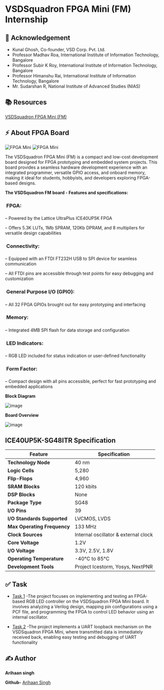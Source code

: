 # VSDSquadron FPGA Mini (FM) Internship 
## 🙌 Acknowledgement
- Kunal Ghosh, Co-founder, VSD Corp. Pvt. Ltd.
- Professor Madhav Roa, International Institute of Information Technology, Bangalore
- Professor Subir K Roy, International Institute of Information Technology, Bangalore
 - Professor Himanshu Rai, International Institute of Information Technology, Bangalore
- Mr. Sudarshan R, National Institute of Advanced Studies (NIAS)
## 📚 Resources
[VSDSquadron FPGA Mini (FM)](https://www.vlsisystemdesign.com/vsdsquadronfm/)
## ⚡ About FPGA Board
![FPGA Mini](https://github.com/user-attachments/assets/1c39daa2-2e8c-47ed-8f8c-a40f7b32df06)
![FPGA Mini](https://github.com/user-attachments/assets/89b6bf16-97ae-4214-b8fa-ac8d3fe2e682)

The VSDSquadron FPGA Mini (FM) is a compact and low-cost development board designed for FPGA prototyping and embedded system projects. This board provides a seamless hardware development experience with an integrated programmer, versatile GPIO access, and onboard memory, making it ideal for students, hobbyists, and developers exploring FPGA-based designs.

**The VSDSquadron FM board - Features and specifications:**
###  FPGA:
– Powered by the Lattice UltraPlus ICE40UP5K FPGA

– Offers 5.3K LUTs, 1Mb SPRAM, 120Kb DPRAM, and 8 multipliers for versatile design
capabilities
###  Connectivity:
– Equipped with an FTDI FT232H USB to SPI device for seamless communication

– All FTDI pins are accessible through test points for easy debugging and customization
###  General Purpose I/O (GPIO):
– All 32 FPGA GPIOs brought out for easy prototyping and interfacing
###  Memory:
– Integrated 4MB SPI flash for data storage and configuration
###  LED Indicators:
– RGB LED included for status indication or user-defined functionality
###  Form Factor:
– Compact design with all pins accessible, perfect for fast prototyping and embedded applications

**Block Diagram**

![image](https://github.com/user-attachments/assets/10308705-7d7e-4052-b18a-2663bcb0e788)

**Board Overview**

![image](https://github.com/user-attachments/assets/c8019505-11f6-40ce-a50d-7d57972fe5d4)

## ICE40UP5K-SG48ITR Specification

| Feature                     | Specification                         |
|-----------------------------|--------------------------------------|
| **Technology Node**         | 40 nm                               |
| **Logic Cells**             | 5,280                               |
| **Flip-Flops**              | 4,960                               |
| **SRAM Blocks**             | 120 kbits                           |
| **DSP Blocks**              | None                                |
| **Package Type**            | SG48                                |
| **I/O Pins**                | 39                                  |
| **I/O Standards Supported** | LVCMOS, LVDS                        |
| **Max Operating Frequency** | 133 MHz                             |
| **Clock Sources**           | Internal oscillator & external clock |
| **Core Voltage**            | 1.2V                                |
| **I/O Voltage**             | 3.3V, 2.5V, 1.8V                   |
| **Operating Temperature**   | -40°C to 85°C                      |
| **Development Tools**       | Project Icestorm, Yosys, NextPNR    |
## ✅ Task
- [Task 1](https://github.com/Arihaansingh/VSDSquadron_fpga_mini-FM-Internship_By-Arihaan_singh/blob/main/Task%201/Task%201%20.md) -The project focuses on implementing and testing an FPGA-based RGB LED controller on the VSDSquadron FPGA Mini board. It involves analyzing a Verilog design, mapping pin configurations using a PCF file, and programming the FPGA to control LED behavior using an internal oscillator.

- [Task 2](https://github.com/Arihaansingh/VSDSquadron_fpga_mini-FM-Internship_By-Arihaan_singh/blob/main/Task%202/Task%202.md) -The project implements a UART loopback mechanism on the VSDSquadron FPGA Mini, where transmitted data is immediately received back, enabling easy testing and debugging of UART functionality
## ✍ Author
**Arihaan singh**

**Github-** [Arihaan Singh](https://github.com/Arihaansingh)







